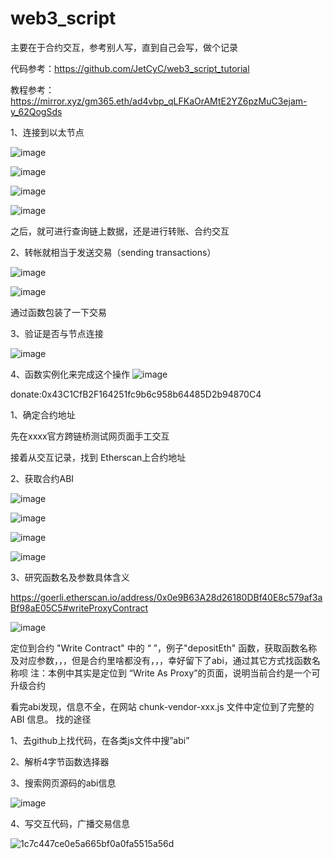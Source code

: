 # web3_script
主要在于合约交互，参考别人写，直到自己会写，做个记录

代码参考：https://github.com/JetCyC/web3_script_tutorial 

教程参考：https://mirror.xyz/gm365.eth/ad4vbp_qLFKaOrAMtE2YZ6pzMuC3ejam-y_62QogSds


1、连接到以太节点

![image](https://github.com/xyyz12/web3_script/assets/91812763/f7dc5d58-a311-49cf-8311-8e4d22def04f)


![image](https://github.com/xyyz12/web3_script/assets/91812763/02132dea-8735-4391-8e13-3044a6237c15)


![image](https://github.com/xyyz12/web3_script/assets/91812763/8579433d-131e-42d1-919e-b2dab6e640b9)


![image](https://github.com/xyyz12/web3_script/assets/91812763/71729581-3564-4ded-8189-f1a82df9be8a)


之后，就可进行查询链上数据，还是进行转账、合约交互

2、转帐就相当于发送交易（sending transactions）

![image](https://github.com/xyyz12/web3_script/assets/91812763/5304f6ba-88ba-4cdb-9553-f01a22f5bce8)


![image](https://github.com/xyyz12/web3_script/assets/91812763/6a72076e-09e0-41c4-a0cd-aee69735d9fa)


通过函数包装了一下交易


3、验证是否与节点连接

![image](https://github.com/xyyz12/web3_script/assets/91812763/83a1dea3-6d6e-4dcd-b48d-38d1645c7f4e)

4、函数实例化来完成这个操作
![image](https://github.com/xyyz12/web3_script/assets/91812763/cd1a3d5f-3333-4949-9cca-1876c20c6bab)


donate:0x43C1CfB2F164251fc9b6c958b64485D2b94870C4



1、确定合约地址

先在xxxx官方跨链桥测试网页面手工交互

接着从交互记录，找到 Etherscan上合约地址

2、获取合约ABI

![image](https://github.com/xyyz12/web3_script/assets/91812763/020126b2-43d8-443a-a45f-10078c1739cf)

![image](https://github.com/xyyz12/web3_script/assets/91812763/1e55c0f0-adc8-4567-9797-54374c3646bc)


![image](https://github.com/xyyz12/web3_script/assets/91812763/4848f0d1-01f4-48ef-9d9b-723965005ab4)


![image](https://github.com/xyyz12/web3_script/assets/91812763/46f1c5ef-8a53-45bd-97be-43cd02981e6c)


3、研究函数名及参数具体含义

https://goerli.etherscan.io/address/0x0e9B63A28d26180DBf40E8c579af3aBf98aE05C5#writeProxyContract

![image](https://github.com/xyyz12/web3_script/assets/91812763/40d1c148-4400-47af-a92d-b75f0258f50f)

定位到合约 "Write Contract" 中的 “  ”，例子"depositEth" 函数，获取函数名称及对应参数，，，但是合约里啥都没有，，，幸好留下了abi，通过其它方式找函数名称呗
注：本例中其实是定位到 “Write As Proxy”的页面，说明当前合约是一个可升级合约

看完abi发现，信息不全，在网站 chunk-vendor-xxx.js 文件中定位到了完整的 ABI 信息。
找的途径

1、去github上找代码，在各类js文件中搜”abi”

2、解析4字节函数选择器

3、搜索网页源码的abi信息

![image](https://github.com/xyyz12/web3_script/assets/91812763/3c774bbe-afa7-436d-b70b-965c1d4b3132)


4、写交互代码，广播交易信息

![1c7c447ce0e5a665bf0a0fa5515a56d](https://github.com/xyyz12/web3_script/assets/91812763/01d1a3c5-5f8a-46eb-bbaa-22bec2365197)









